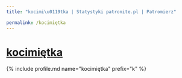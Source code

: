 ```yaml
---
title: "kocimi\u0119tka | Statystyki patronite.pl | Patromierz"

permalink: /kocimiętka
---
```


# [kocimiętka](https://patronite.pl/kocimiętka)

{% include profile.md name="kocimiętka" prefix="k" %}
